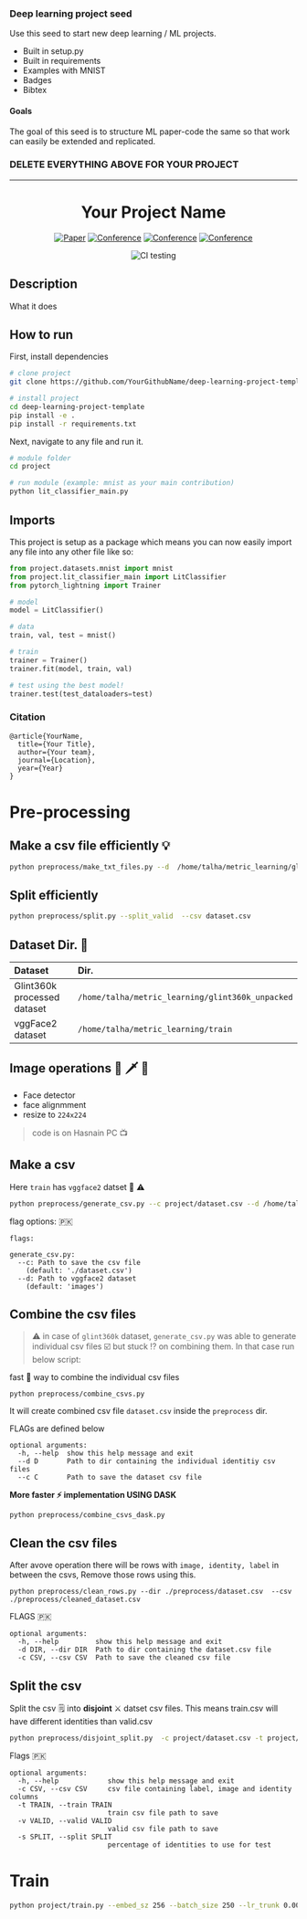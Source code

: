 ### Deep learning project seed
Use this seed to start new deep learning / ML projects.

- Built in setup.py
- Built in requirements
- Examples with MNIST
- Badges
- Bibtex

#### Goals  
The goal of this seed is to structure ML paper-code the same so that work can easily be extended and replicated.   

### DELETE EVERYTHING ABOVE FOR YOUR PROJECT  
 
---

<div align="center">    
 
# Your Project Name     

[![Paper](http://img.shields.io/badge/paper-arxiv.1001.2234-B31B1B.svg)](https://www.nature.com/articles/nature14539)
[![Conference](http://img.shields.io/badge/NeurIPS-2019-4b44ce.svg)](https://papers.nips.cc/book/advances-in-neural-information-processing-systems-31-2018)
[![Conference](http://img.shields.io/badge/ICLR-2019-4b44ce.svg)](https://papers.nips.cc/book/advances-in-neural-information-processing-systems-31-2018)
[![Conference](http://img.shields.io/badge/AnyConference-year-4b44ce.svg)](https://papers.nips.cc/book/advances-in-neural-information-processing-systems-31-2018)  
<!--
ARXIV   
[![Paper](http://img.shields.io/badge/arxiv-math.co:1480.1111-B31B1B.svg)](https://www.nature.com/articles/nature14539)
-->
![CI testing](https://github.com/PyTorchLightning/deep-learning-project-template/workflows/CI%20testing/badge.svg?branch=master&event=push)


<!--  
Conference   
-->   
</div>
 
## Description   
What it does   

## How to run   
First, install dependencies   
```bash
# clone project   
git clone https://github.com/YourGithubName/deep-learning-project-template

# install project   
cd deep-learning-project-template 
pip install -e .   
pip install -r requirements.txt
 ```   
 Next, navigate to any file and run it.   
 ```bash
# module folder
cd project

# run module (example: mnist as your main contribution)   
python lit_classifier_main.py    
```

## Imports
This project is setup as a package which means you can now easily import any file into any other file like so:
```python
from project.datasets.mnist import mnist
from project.lit_classifier_main import LitClassifier
from pytorch_lightning import Trainer

# model
model = LitClassifier()

# data
train, val, test = mnist()

# train
trainer = Trainer()
trainer.fit(model, train, val)

# test using the best model!
trainer.test(test_dataloaders=test)
```

### Citation   
```
@article{YourName,
  title={Your Title},
  author={Your team},
  journal={Location},
  year={Year}
}
```   

# Pre-processing


## Make a csv file efficiently 💡


```bash
python preprocess/make_txt_files.py --d  /home/talha/metric_learning/glint360k_unpacked --c dataset.csv
```


## Split efficiently


```bash
python preprocess/split.py --split_valid  --csv dataset.csv
```



## Dataset Dir.  📃

|Dataset|Dir. |
|:---|:---|
|  Glint360k processed dataset | `/home/talha/metric_learning/glint360k_unpacked`  |
|vggFace2 dataset|`/home/talha/metric_learning/train`|
  

## Image operations :hammer: 🗡️ 🔧

 - Face detector
 - face alignmment
 - resize to `224x224`
  
> code is on Hasnain PC :tv:

## Make a csv

Here `train` has `vggface2` datset :green_book:  ⚠️ 

```bash
python preprocess/generate_csv.py --c project/dataset.csv --d /home/talha/metric_learning/train
```

flag options: 🇵🇰
```
flags:

generate_csv.py:
  --c: Path to save the csv file
    (default: './dataset.csv')
  --d: Path to vggface2 dataset
    (default: 'images')
```

## Combine the csv files

> ⚠️ in case of `glint360k` dataset, `generate_csv.py` was able to generate individual csv files ☑️ but stuck ⁉️ on combining them. In that case run below script:

fast 🚥  way to combine the individual csv files

```
python preprocess/combine_csvs.py
```
It will create combined csv file `dataset.csv` inside the `preprocess` dir.


FLAGs are defined below
```
optional arguments:
  -h, --help  show this help message and exit
  --d D       Path to dir containing the individual identitiy csv files
  --c C       Path to save the dataset csv file
```

**More faster :zap: implementation USING DASK**

```
python preprocess/combine_csvs_dask.py
```

## Clean the csv files

After avove operation there will be rows with `image, identity, label` in between the csvs, Remove those rows using this.

```
python preprocess/clean_rows.py --dir ./preprocess/dataset.csv  --csv ./preprocess/cleaned_dataset.csv
```

FLAGS 🇵🇰
```
optional arguments:
  -h, --help         show this help message and exit
  -d DIR, --dir DIR  Path to dir containing the dataset.csv file
  -c CSV, --csv CSV  Path to save the cleaned csv file
```

## Split the csv

Split the csv 🗒️ into **disjoint** ⚔️ datset csv files. This means train.csv will have different identities than valid.csv

```bash
python preprocess/disjoint_split.py  -c project/dataset.csv -t project/train.csv -v project/valid.csv -s 0.20
```

Flags 🇵🇰

```
optional arguments:
  -h, --help            show this help message and exit
  -c CSV, --csv CSV     csv file containing label, image and identity columns
  -t TRAIN, --train TRAIN
                        train csv file path to save
  -v VALID, --valid VALID
                        valid csv file path to save
  -s SPLIT, --split SPLIT
                        percentage of identities to use for test
```




# Train


```bash
python project/train.py --embed_sz 256 --batch_size 250 --lr_trunk 0.00001 --lr_embedder 0.001 --lr_arcface 0.0001 --image_size 224  --gpus 2 --strategy ddp --log_every_n_steps 5 --warmup_epochs 3 --check_val_every_n_epoch 1 --precision 16 --amp_backend native --train_ds /home/talha/Downloads/arcface_mnasnet_metric_learning/train.csv  --valid_ds /home/talha/Downloads/arcface_mnasnet_metric_learning/valid.csv   --replace_sampler_ddp False --num_sanity_val_steps 0 --T_0 1 --T_mult 2
```